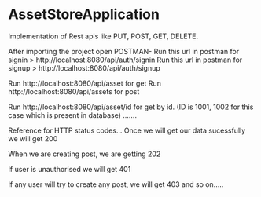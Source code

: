 # AssetStoreApplication
Implementation of Rest apis like PUT, POST, GET, DELETE. 


After importing the project open POSTMAN-
Run this url in postman for signin > http://localhost:8080/api/auth/signin
Run this url in postman for signup > http://localhost:8080/api/auth/signup

Run http://localhost:8080/api/asset for get
Run http://localhost:8080/api/assets for post

Run http://localhost:8080/api/asset/id for get by id. (ID is 1001, 1002 for this case which is present in database)
.......


Reference for HTTP status codes...
Once we will get our data sucessfully we will get 200

When we are creating post, we are getting 202

If user is unauthorised we will get 401

If any user will try to create any post, we will get 403 
and so on.....

